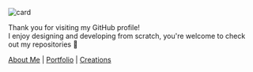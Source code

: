 ![card](https://github.com/user-attachments/assets/0a41f8dc-9a74-4fce-846a-6e1331144989)

Thank you for visiting my GitHub profile!<br>
I enjoy designing and developing from scratch, you're welcome to check out my repositories 🐣

[About Me](https://www.linkedin.com/in/paglinawan0520/) | [Portfolio](https://www.linkedin.com/in/paglinawan0520/recent-activity/articles/) | [Creations](https://www.behance.net/mihohoriuchi)
